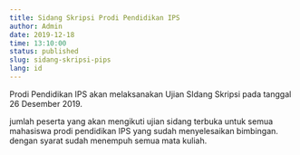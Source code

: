 ```yaml
---
title: Sidang Skripsi Prodi Pendidikan IPS
author: Admin
date: 2019-12-18
time: 13:10:00
status: published
slug: sidang-skripsi-pips
lang: id
---
```

Prodi Pendidikan IPS akan melaksanakan Ujian SIdang Skripsi pada tanggal 26 Desember 2019.

jumlah peserta yang akan mengikuti ujian sidang terbuka untuk semua mahasiswa prodi pendidikan IPS yang sudah menyelesaikan bimbingan. dengan syarat sudah menempuh semua mata kuliah.